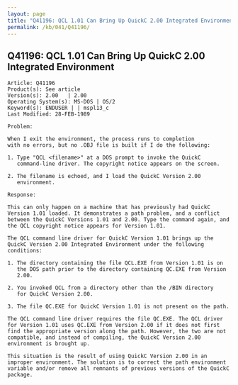 ```yaml
---
layout: page
title: "Q41196: QCL 1.01 Can Bring Up QuickC 2.00 Integrated Environment"
permalink: /kb/041/Q41196/
---
```


## Q41196: QCL 1.01 Can Bring Up QuickC 2.00 Integrated Environment

	Article: Q41196
	Product(s): See article
	Version(s): 2.00   | 2.00
	Operating System(s): MS-DOS | OS/2
	Keyword(s): ENDUSER | | mspl13_c
	Last Modified: 28-FEB-1989
	
	Problem:
	
	When I exit the environment, the process runs to completion
	with no errors, but no .OBJ file is built if I do the following:
	
	1. Type "QCL <filename>" at a DOS prompt to invoke the QuickC
	   command-line driver. The copyright notice appears on the screen.
	
	2. The filename is echoed, and I load the QuickC Version 2.00
	   environment.
	
	Response:
	
	This can only happen on a machine that has previously had QuickC
	Version 1.01 loaded. It demonstrates a path problem, and a conflict
	between the QuickC Versions 1.01 and 2.00. Type the command again, and
	the QCL copyright notice appears for Version 1.01.
	
	The QCL command line driver for QuickC Version 1.01 brings up the
	QuickC Version 2.00 Integrated Environment under the following
	conditions:
	
	1. The directory containing the file QCL.EXE from Version 1.01 is on
	   the DOS path prior to the directory containing QC.EXE from Version
	   2.00.
	
	2. You invoked QCL from a directory other than the /BIN directory
	   for QuickC Version 2.00.
	
	3. The file QC.EXE for QuickC Version 1.01 is not present on the path.
	
	The QCL command line driver requires the file QC.EXE. The QCL driver
	for Version 1.01 uses QC.EXE from Version 2.00 if it does not first
	find the appropriate version along the path. However, the two are not
	compatible, and instead of compiling, the QuickC Version 2.00
	environment is brought up.
	
	This situation is the result of using QuickC Version 2.00 in an
	improper environment. The solution is to correct the path environment
	variable and/or remove all remnants of previous versions of the QuickC
	package.
